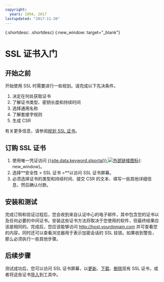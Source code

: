 ```yaml
---
copyright:
  years: 1994, 2017
lastupdated: "2017-11-30"
---
```


{:shortdesc: .shortdesc}
{:new_window: target="_blank"}

# SSL 证书入门  


## 开始之前

开始使用 SSL 时需要进行一些规划。请完成以下先决条件。

1. 决定在何处获取证书
2. 了解证书类型、密钥长度和持续时间
3. 选择通用名称
4. 了解套接字规则
5. 生成 CSR

有关更多信息，请参阅[规划 SSL 证书](planning-ahead-ssl.html)。

## 订购 SSL 证书

1. 使用唯一凭证访问 [{{site.data.keyword.slportal}} ![外部链接图标](../../icons/launch-glyph.svg "外部链接图标")](https://control.softlayer.com/){: new_window}。
2. 选择**安全性 > SSL 证书 >**以访问 SSL 证书屏幕。
3. 必须选择证书的类型和持续时间、提交 CSR 的文本、填写一些其他详细信息，然后确认付款。

## 安装和测试
完成订购和验证过程后，您会收到来自认证中心的电子邮件，其中包含您的证书以及任何必要的中间证书。安装这些证书方法将取决于您使用的软件，但最终结果应该是相同的。完成后，您应该能够访问 <http://host.yourdomain.com> 并可查看您的内容，同时还可以查看浏览器用于表示加密会话的 SSL 挂锁。如果收到警告，那么必须执行一些其他步骤。

## 后续步骤

测试成功后，您可以访问 SSL 证书屏幕，以[更新](view-and-update-ssl-certificate.html)、[下载](download-ssl-certificate-details.html)、[删除](delete-ssl-certificate.html)现有 SSL 证书，或者将这些证书[导入](import-ssl-certificate.html)到工具中。

